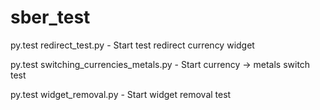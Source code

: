 # sber_test
py.test redirect_test.py - Start test redirect currency widget


py.test switching_currencies_metals.py - Start currency -> metals switch test


py.test widget_removal.py - Start widget removal test
